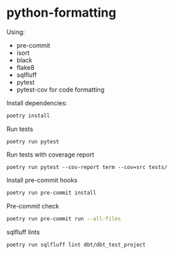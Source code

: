 # python-formatting
Using:
* pre-commit
* isort
* black
* flake8
* sqlfluff 
* pytest
* pytest-cov
for code formatting

Install dependencies:

```bash
poetry install
```

Run tests
```
poetry run pytest
```

Run tests with coverage report
```
poetry run pytest --cov-report term --cov=src tests/
```

Install pre-commit hooks
```bash
poetry run pre-commit install
```

Pre-commit check
```bash
poetry run pre-commit run --all-files
```

sqlfluff lints
```bash
poetry run sqlfluff lint dbt/dbt_test_project
```